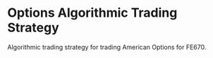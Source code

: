 # Options Algorithmic Trading Strategy
Algorithmic trading strategy for trading American Options for FE670.
